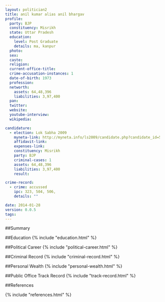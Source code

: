 ```yaml
---
layout: politician2
title: anil kumar alias anil bhargav
profile: 
  party: BJP
  constituency: Misrikh
  state: Uttar Pradesh
  education: 
    level: Post Graduate
    details: ma, kanpur
  photo: 
  sex: 
  caste: 
  religion: 
  current-office-title: 
  crime-accusation-instances: 1
  date-of-birth: 1973
  profession: 
  networth: 
    assets: 64,48,396
    liabilities: 3,97,400
  pan: 
  twitter: 
  website: 
  youtube-interview: 
  wikipedia: 

candidature: 
  - election: Lok Sabha 2009
    myneta-link: http://myneta.info/ls2009/candidate.php?candidate_id=5529
    affidavit-link: 
    expenses-link: 
    constituency: Misrikh 
    party: BJP
    criminal-cases: 1
    assets: 64,48,396
    liabilities: 3,97,400
    result:  

crime-record: 
  - crime: accussed
    ipc: 323, 504, 506,
    details: "" 

date: 2014-01-28
version: 0.0.5
tags: 
---
```

##Summary


##Education
{% include "education.html" %}


##Political Career
{% include "political-career.html" %}


##Criminal Record
{% include "criminal-record.html" %}


##Personal Wealth
{% include "personal-wealth.html" %}


##Public Office Track Record
{% include "track-record.html" %}


##References


{% include "references.html" %}